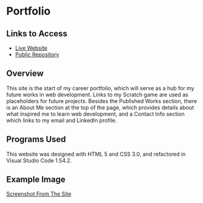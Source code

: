 # Portfolio


## Links to Access

* [Live Website](https://maxwellstickels.github.io/portfolio/)
* [Public Repository](https://github.com/maxwellstickels/portfolio/)

## Overview

This site is the start of my career portfolio, which will serve as a hub for my future works in web development. Links to my Scratch game are used as placeholders for future projects. Besides the Published Works section, there is an About Me section at the top of the page, which provides details about what inspired me to learn web development, and a Contact Info section which links to my email and LinkedIn profile.

## Programs Used
This website was designed with HTML 5 and CSS 3.0, and refactored in Visual Studio Code 1.54.2.

## Example Image
[Screenshot From The Site](https://github.com/maxwellstickels/horiseon-landing-page/blob/main/Assets/images/01-html-css-git-homework-demo.png)